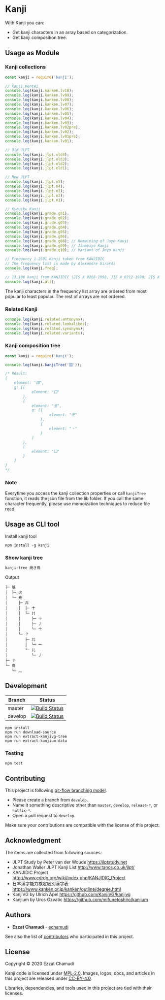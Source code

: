# Kanji

With Kanji you can:
- Get kanji characters in an array based on categorization.
- Get kanji composition tree.

## Usage as Module

### Kanji collections

```js
const kanji = require('kanji');

// Kanji Kentei
console.log(kanji.kanken.lv10);
console.log(kanji.kanken.lv09);
console.log(kanji.kanken.lv08);
console.log(kanji.kanken.lv07);
console.log(kanji.kanken.lv06);
console.log(kanji.kanken.lv05);
console.log(kanji.kanken.lv04);
console.log(kanji.kanken.lv03);
console.log(kanji.kanken.lv02pre);
console.log(kanji.kanken.lv02);
console.log(kanji.kanken.lv01pre);
console.log(kanji.kanken.lv01);

// Old JLPT
console.log(kanji.jlpt.old4);
console.log(kanji.jlpt.old3);
console.log(kanji.jlpt.old2);
console.log(kanji.jlpt.old1);

// New JLPT
console.log(kanji.jlpt.n5);
console.log(kanji.jlpt.n4);
console.log(kanji.jlpt.n3);
console.log(kanji.jlpt.n2);
console.log(kanji.jlpt.n1);

// Kyouiku Kanji
console.log(kanji.grade.g01);
console.log(kanji.grade.g02);
console.log(kanji.grade.g03);
console.log(kanji.grade.g04);
console.log(kanji.grade.g05);
console.log(kanji.grade.g06);
console.log(kanji.grade.g08); // Remaining of Joyo Kanji
console.log(kanji.grade.g09); // Jinmeiyo Kanji
console.log(kanji.grade.g10); // Variant of Joyo Kanji

// Frequency 1-2501 Kanji taken from KANJIDIC
// The frequency list is made by Alexandre Girardi
console.log(kanji.freq);

// 13,108 kanji from KANJIDIC (JIS X 0208-1998, JIS X 0212-1990, JIS X 0213-2012)
console.log(kanji.all);

```

The kanji characters in the frequency list array are ordered from most popular to least popular.
The rest of arrays are not ordered.

### Related Kanji

```js
console.log(kanji.related.antonyms);
console.log(kanji.related.lookalikes);
console.log(kanji.related.synonyms);
console.log(kanji.related.variants);
```

### Kanji composition tree

```js
const kanji = require('kanji');

console.log(kanji.kanjiTree('国'));

/* Result:
{
    element: "国",
    g: [{
            element: "囗"
        },
        {
            element: "玉",
            g: [{
                    element: "王"
                },
                {
                    element: "丶"
                }
            ]
        },
        {
            element: "囗"
        }
    ]
}
*/
```

### Note

Everytime you access the kanji collection properties or call `kanjiTree` function, it reads the json file from the lib folder. If you call the same character frequently, please use memoization techniques to reduce file read.

## Usage as CLI tool

Install kanji tool
```
npm install -g kanji
```

### Show kanji tree

```sh
kanji-tree 焼き鳥
```

Output
```
├─ 焼
│  ├─ 火
│  └─ 尭
│     ├─ 卉
│     │  ├─ 十
│     │  └─ 廾
│     │     ├─ 十
│     │     ├─ 丿
│     │     └─ 十
│     └─ ？
│        ├─ 兀
│        │  └─ 一
│        └─ 儿
│           └─ 丿
├─ ？
└─ 鳥
   └─ 灬
```

## Development

| Branch | Status |
| - | - |
| master | [![Build Status](https://travis-ci.org/echamudi/kanji.svg?branch=master)](https://travis-ci.org/echamudi/kanji) |
| develop | [![Build Status](https://travis-ci.org/echamudi/kanji.svg?branch=develop)](https://travis-ci.org/echamudi/kanji) |

```
npm install
npm run download-source
npm run extract-kanjivg-tree
npm run extract-kanjium-data
```

### Testing
```
npm test
```

## Contributing

This project is following [git-flow branching model](https://github.com/echamudi/echamudi-docs/blob/master/git-strategy/gitflow.png). 
- Please create a branch from `develop`.
- Name it something descriptive other than `master`, `develop`, `release-*`, or `hotfix-*`.
- Open a pull request to `develop`.

Make sure your contributions are compatible with the license of this project.

## Acknowledgment

The items are collected from following sources:

- JLPT Study by Peter van der Woude https://jlptstudy.net
- Jonathan Waller JLPT Kanji List http://www.tanos.co.uk/jlpt/
- KANJIDIC Project http://www.edrdg.org/wiki/index.php/KANJIDIC_Project
- 日本漢字能力検定級別漢字表 https://www.kanken.or.jp/kanken/outline/degree.html
- KanjiVG by Ulrich Apel https://github.com/KanjiVG/kanjivg
- Kanjium by Uros Ozvatic https://github.com/mifunetoshiro/kanjium

## Authors

* **Ezzat Chamudi** - [echamudi](https://github.com/echamudi)

See also the list of [contributors](https://github.com/echamudi/kanji/graphs/contributors) who participated in this project.

## License

Copyright © 2020 Ezzat Chamudi

Kanji code is licensed under [MPL-2.0](https://www.mozilla.org/en-US/MPL/2.0/). Images, logos, docs, and articles in this project are released under [CC-BY-4.0](https://creativecommons.org/licenses/by/4.0/legalcode).

Libraries, dependencies, and tools used in this project are tied with their licenses.
